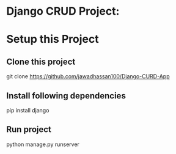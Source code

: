 # Django CRUD Project:

# Setup this Project
## Clone this project
git clone https://github.com/jawadhassan100/Django-CURD-App
## Install following dependencies
pip install django
## Run project
python manage.py runserver

